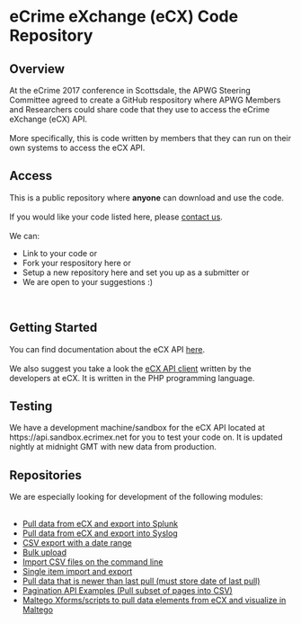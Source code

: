 # eCrime eXchange (eCX) Code Repository

<h2>Overview</h2>
At the eCrime 2017 conference in Scottsdale, the APWG Steering Committee agreed to create a GitHub respository where APWG Members and Researchers could share code that they use to access the eCrime eXchange (eCX) API.<br>
<br>
More specifically, this is code written by members that they can run on their own systems to access the eCX API.<br> 
<h2>Access</h2>
This is a public repository where <b>anyone</b> can download and use the code. <br>
<br>
If you would like your code listed here, please <a href="mailto:support@ecrimex.net">contact us</a>.<br>
<br>
We can:
<ul>
<li>Link to your code or</li> 
<li>Fork your respository here or</li>
<li>Setup a new repository here and set you up as a submitter or</li>
<li>We are open to your suggestions :)</li>
</ul>
<br>
<h2>Getting Started</h2>
You can find documentation about the eCX API <a href="https://www.ecrimex.net/api">here</a>.<br>
<br>
We also suggest you take a look the <a href="https://github.com/APWG/ecx-api-client">eCX API client</a> written by the developers at eCX. It is written in the PHP programming language.<br>
<h2>Testing</h2>
We have a development machine/sandbox for the eCX API located at https://api.sandbox.ecrimex.net for you to test your code on.  It is updated nightly at midnight GMT with new data from production. 
<br>

<h2>Repositories</h2>
We are especially looking for development of the following modules: <br>
<br>
<ul>
<li><a href="https://github.com/APWG/ecx-to-splunk">Pull data from eCX and export into Splunk</a></li>
<li><a href="https://github.com/APWG/ecx-to-syslog">Pull data from eCX and export into Syslog</a></li>
<li><a href="https://github.com/APWG/csv-export-with-date-range">CSV export with a date range</a></li>
<li><a href="https://github.com/APWG/bulk-upload-to-ecx">Bulk upload</a></li>
<li><a href="https://github.com/APWG/import-csv-from-command-line">Import CSV files on the command line</a></li>
<li><a href="https://github.com/APWG/single-item-import-and-export">Single item import and export</a></li>
<li><a href="https://github.com/APWG/pull-newer-data">Pull data that is newer than last pull (must store date of last pull)</a></li>
<li><a href="https://github.com/APWG/export-data-by-subset-of-pages">Pagination API Examples (Pull subset of pages into CSV)</a></li>
<li><a href="https://github.com/APWG/ecx-to-maltego">Maltego Xforms/scripts to pull data elements from eCX and visualize in Maltego</a></li>
</ul>
<br>
<br>


